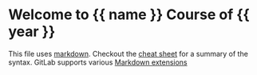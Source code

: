 # Welcome to {{ name }} Course of {{ year }}

This file uses [markdown](https://www.markdownguide.org/). Checkout the
[cheat sheet](https://www.markdownguide.org/cheat-sheet/) for a summary
of the syntax. GitLab supports various
[Markdown extensions](https://docs.gitlab.com/user/markdown/)
